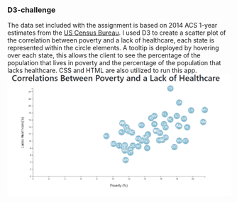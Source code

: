### D3-challenge

The data set included with the assignment is based on 2014 ACS 1-year estimates from the [US Census Bureau](https://data.census.gov/cedsci/). I used D3 to create a scatter plot of the correlation between poverty and a lack of healthcare, each state is represented within the circle elements. A tooltip is deployed by hovering over each state, this allows the client to see the percentage of the population that lives in poverty and the percentage of the population that lacks healthcare. CSS and HTML are also utilized to run this app.
![Image1](Images/Image1.png)
